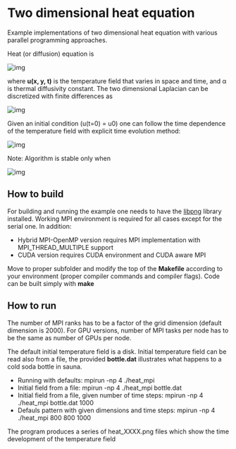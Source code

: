 # Two dimensional heat equation

Example implementations of two dimensional heat equation with various parallel
programming approaches.

Heat (or diffusion) equation is

<!-- Equation
\frac{\partial u}{\partial t} = \alpha \nabla^2 u
--> 
![img](http://quicklatex.com/cache3/d2/ql_b3f6b8bdc3a8862c73c5a97862afb9d2_l3.png)

where **u(x, y, t)** is the temperature field that varies in space and time,
and α is thermal diffusivity constant. The two dimensional Laplacian can be
discretized with finite differences as

<!-- Equation
\begin{align*}
\nabla^2 u  &= \frac{u(i-1,j)-2u(i,j)+u(i+1,j)}{(\Delta x)^2} \\
 &+ \frac{u(i,j-1)-2u(i,j)+u(i,j+1)}{(\Delta y)^2}
 \end{align*}
 --> 
 ![img](http://quicklatex.com/cache3/2d/ql_59f49ed64dbbe76704e0679b8ad7c22d_l3.png)

 Given an initial condition (u(t=0) = u0) one can follow the time dependence
 of
 the temperature field with explicit time evolution method:

 <!-- Equation
 u^{m+1}(i,j) = u^m(i,j) + \Delta t \alpha \nabla^2 u^m(i,j) 
 --> 
 ![img](http://quicklatex.com/cache3/9e/ql_9eb7ce5f3d5eccd6cfc1ff5638bf199e_l3.png)

 Note: Algorithm is stable only when

 <!-- Equation
 \Delta t < \frac{1}{2 \alpha} \frac{(\Delta x \Delta y)^2}{(\Delta x)^2
 (\Delta y)^2}
 -->
 ![img](http://quicklatex.com/cache3/d1/ql_0e7107049c9183d11dbb1e81174280d1_l3.png)

## How to build

For building and running the example one needs to have the
[libpng](http://www.libpng.org/pub/png/libpng.html) library installed. Working MPI 
environment is required for all cases except for the serial one. In addition:

 * Hybrid MPI-OpenMP version requires MPI implementation with
   MPI_THREAD_MULTIPLE support
 * CUDA version requires CUDA environment and CUDA aware MPI

 Move to proper subfolder and modify the top of the **Makefile**
 according to your environment (proper compiler commands and compiler flags).
 Code can be built simply with **make**

## How to run

The number of MPI ranks has to be a factor of the grid dimension (default 
dimension is 2000). For GPU versions, number of MPI tasks per node has to be the
same as number of GPUs per node. 

The default initial temperature field is a disk. Initial
temperature field can be read also from a file, the provided **bottle.dat** 
illustrates what happens to a cold soda bottle in sauna.


 * Running with defaults: mpirun -np 4 ./heat_mpi
 * Initial field from a file: mpirun -np 4 ./heat_mpi bottle.dat
 * Initial field from a file, given number of time steps:
   mpirun -np 4 ./heat_mpi bottle.dat 1000
 * Defauls pattern with given dimensions and time steps:
   mpirun -np 4 ./heat_mpi 800 800 1000

  The program produces a series of heat_XXXX.png files which show the
  time development of the temperature field

